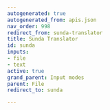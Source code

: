 ```yaml
---
autogenerated: true
autogenerated_from: apis.json
nav_order: 998
redirect_from: sunda-translator
title: Sunda Translator
id: sunda
inputs:
- file
- text
active: true
grand_parent: Input modes
parent: File
redirect_to: sunda

---
```


